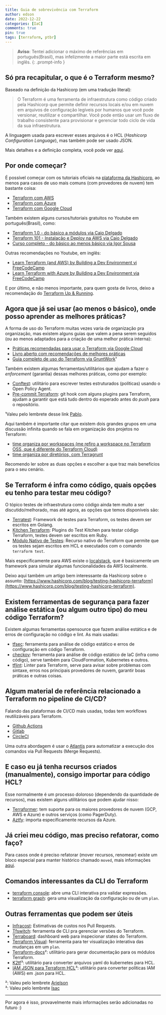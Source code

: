 ```yaml
---
title: Guia de sobrevivência com Terraform
author: edson
date: 2022-12-22
categories: [IaC]
comments: true
pin: true
tags: [terraform, ptbr]
---
```


> **Aviso**: Tentei adicionar o máximo de referências em português(Brasil), mas infelizmente a maior parte está escrita em inglês.
{: .prompt-info }

## Só pra recapitular, o que é o Terraform mesmo?

Baseado na definição da Hashicorp (em uma tradução literal):

> O Terraform é uma ferramenta de infraestrutura como código criado pela Hashicorp que permite definir recursos locais e/ou em nuvem em arquivos de configuração legíveis por humanos que você pode versionar, reutilizar e compartilhar. Você pode então usar um fluxo de trabalho consistente para provisionar e gerenciar todo ciclo de vida da sua infraestrutura. 

A linguagem usada para escrever esses arquivos é o HCL (*Hashicorp Configuration Language*), mas também pode ser usado JSON.

Mais detalhes e a definição completa, você pode ver [aqui](https://developer.hashicorp.com/terraform/intro).

## Por onde começar?

É possível começar com os tutoriais oficiais na [plataforma da Hashicorp](https://developer.hashicorp.com/terraform/tutorials), ao menos para casos de uso mais comuns (com provedores de nuvem) tem bastante coisa:

* [Terraform com AWS](https://developer.hashicorp.com/terraform/tutorials/aws-get-started)
* [Terraform com Azure](https://developer.hashicorp.com/terraform/tutorials/azure-get-started) 
* [Terraform com Google Cloud](https://developer.hashicorp.com/terraform/tutorials/gcp-get-started)
    

Também existem alguns cursos/tutoriais gratuitos no Youtube em português(Brasil), como:

* [Terraform 1.0 - do básico a módulos via Caio Delgado](https://www.youtube.com/watch?v=b7vbsx-pPJg)
* [Terraform 101 - Instalação e Deploy na AWS via Caio Delgado](https://www.youtube.com/watch?v=bYvdJKTwx_I)
* [Curso completo - do básico ao menos básico via Igor Sousa](https://www.youtube.com/watch?v=JayShFpuRdY&list=PLVGIivuHGmJpyciRgdZ-x4avdzlsdCTmH)
    

Outras recomendações no Youtube, em inglês:

* [Learn Terraform (and AWS) by Building a Dev Environment vi FreeCodeCamp](https://www.youtube.com/watch?v=iRaai1IBlB0)
* [Learn Terraform with Azure by Building a Dev Environment via FreeCodeCamp](https://www.youtube.com/watch?v=V53AHWun17s)
    

E por último, e não menos importante, para quem gosta de livros, deixo a recomendação do [Terraform Up & Running](https://www.terraformupandrunning.com/).

## Agora que já sei usar (ao menos o básico), onde posso aprender as melhores práticas?

A forma de uso do Terraform muitas vezes varia de organização pra organização, mas existem alguns guias que valem a pena serem seguidos (ou ao menos adaptados para a criação de uma melhor prática interna):

* [Práticas recomendadas para usar o Terraform via Google Cloud](https://cloud.google.com/docs/terraform/best-practices-for-terraform?hl=pt-br#operational-best-practices)
* [Livro aberto com recomendações de melhores práticas](https://www.terraform-best-practices.com/v/ptbr/)
* [Guia completo de uso do Terraform via GruntWork](https://blog.gruntwork.io/a-comprehensive-guide-to-terraform-b3d32832baca)¹
    

Também existem algumas ferramentas/utilitários que ajudam a fazer o *enforcement* (garantia) dessas melhores práticas, como por exemplo:

* [Conftest](https://www.conftest.dev/): utilitário para escrever testes estruturados (políticas) usando o Open Policy Agent.
* [Pre-commit Terraform](https://github.com/antonbabenko/pre-commit-terraform): git hook com alguns plugins para Terraform, ajudam a garantir que está tudo dentro do esperado antes do *push* para o repositório.
    

¹Valeu pelo lembrete desse link [Pablo](https://www.linkedin.com/in/pmmenezes/).

Aqui também é importante citar que existem dois grandes grupos em uma discussão infinita quando se fala em organização dos projetos no Terraform:

* [time organiza por workspaces (me refiro a workspace no Terraform OSS, que é diferente do Terraform Cloud)](https://developer.hashicorp.com/terraform/cli/workspaces)
* [time organiza por diretórios, com Terragrunt](https://terragrunt.gruntwork.io/)
    

Recomendo ler sobre as duas opções e escolher a que traz mais benefícios para o seu cenário.

## Se Terraform é infra como código, quais opções eu tenho para testar meu código?

O tópico testes de infraestrutura como código ainda tem muito a ser discutido/melhorado, mas até agora, as opções que temos disponíveis são:

* [Terratest](https://terratest.gruntwork.io/): Framework de testes para Terraform, os testes devem ser escritos em Golang.  
* [Kitchen Terraform](https://newcontext-oss.github.io/kitchen-terraform/getting_started.html): Plugins do Test Kitchen para testar código Terraform, testes devem ser escritos em Ruby. 
* [Módulo Nativo de Testes](https://developer.hashicorp.com/terraform/language/modules/testing-experiment): Recurso nativo do Terraform que permite que os testes sejam escritos em HCL e executados com o comando `terraform test`.
    

Mais especificamente para AWS existe o [localstack](https://github.com/localstack), que é basicamente um framework para simular algumas funcionalidades da AWS localmente.

Deixo aqui também um artigo bem interessante da Hashicorp sobre o assunto: [https://www.hashicorp.com/blog/testing-hashicorp-terraform](https://www.hashicorp.com/blog/testing-hashicorp-terraform).

## Existem ferramentas de segurança para fazer análise estática (ou algum outro tipo) do meu código Terraform?

Existem algumas ferramentas opensource que fazem análise estática e de erros de configuração no código e lint. As mais usadas:

* [tfsec](https://github.com/aquasecurity/tfsec): ferramenta para análise de código estático e erros de configuração em código Terraform. 
* [checkov](https://github.com/bridgecrewio/checkov): ferramenta para análise de código estático de IaC (infra como código), serve também para CloudFormation, Kubernetes e outros. 
* [tflint](https://github.com/terraform-linters/tflint): Linter para Terraform, serve para avisar sobre problemas com sintaxe, erros nos principais provedores de nuvem, garantir boas práticas e outras coisas.
    

## Algum material de referência relacionado a Terraform no pipeline de CI/CD?

Falando das plataformas de CI/CD mais usadas, todas tem workflows reutilizáveis para Terraform.

* [Github Actions](https://developer.hashicorp.com/terraform/tutorials/automation/github-actions) 
* [Gitlab](https://docs.gitlab.com/ee/user/infrastructure/iac/)  
* [CircleCI](https://developer.hashicorp.com/terraform/tutorials/automation/circle-ci)
    

Uma outra abordagem é usar o [Atlantis](https://www.runatlantis.io/) para automatizar a execução dos comandos via Pull Requests (Merge Requests).

## E caso eu já tenha recursos criados (manualmente), consigo importar para código HCL?

Esse normalmente é um processo doloroso (dependendo da quantidade de recursos), mas existem alguns utilitários que podem ajudar nisso:

* [Terraformer](https://github.com/GoogleCloudPlatform/terraformer): tem suporte para os maiores provedores de nuvem (GCP, AWS e Azure) e outros serviços (como PagerDuty).
* [Aztfy](https://github.com/Azure/aztfy): importa especificamente recursos da Azure.
    
## Já criei meu código, mas preciso refatorar, como faço?

Para casos onde é preciso refatorar (mover recursos, renomear) existe um bloco especial para manter histórico chamado `moved`, mais informações [aqui](https://developer.hashicorp.com/terraform/language/modules/develop/refactoring).

## Comandos interessantes da CLI do Terraform

* [terraform console](https://developer.hashicorp.com/terraform/cli/commands/console): abre uma CLI interativa pra validar expressões.
* [terraform graph](https://developer.hashicorp.com/terraform/cli/commands/graph): gera uma visualização da configuração ou de um `plan`.
    

## Outras ferramentas que podem ser úteis

* [Infracost](https://github.com/infracost/infracost): Estimativas de custos nos Pull Requests.
* [Tfswitch](https://github.com/warrensbox/terraform-switcher): ferramenta de CLI pra gerenciar versões do Terraform.
* [Terraboard](https://github.com/camptocamp/terraboard): dashboard web para inspecionar states do Terraform.
* [Terraform Visual](https://github.com/hieven/terraform-visual): ferramenta para ter visualização interativa das mudanças em um `plan`.
* [Terraform-docs](https://terraform-docs.io/)²: utilitário para gerar documentação para os módulos Terraform.
* [K2tf](https://github.com/sl1pm4t/k2tf)³: utilitário para converter arquivos yaml do kubernetes para HCL.
* [IAM JSON para Terraform HCL](https://flosell.github.io/iam-policy-json-to-terraform/)³: utilitário para converter políticas IAM (AWS) em .json para HCL.
    

²: Valeu pelo lembrete [Arielson](https://www.linkedin.com/in/arielson-oliveira-91a73b1b1)  
³: Valeu pelo lembrete [Isac](https://www.linkedin.com/in/isaccavalcante)

---

Por agora é isso, provavelmente mais informações serão adicionadas no futuro :)